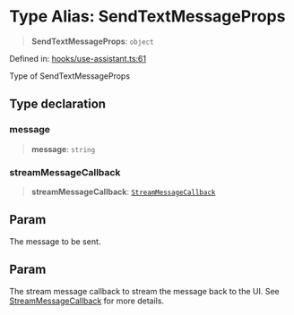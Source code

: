 # Type Alias: SendTextMessageProps

> **SendTextMessageProps**: `object`

Defined in: [hooks/use-assistant.ts:61](https://github.com/GeoDaCenter/openassistant/blob/a1f850931f3d8289e0a4c297ef4b317a2f84235b/packages/core/src/hooks/use-assistant.ts#L61)

Type of SendTextMessageProps

## Type declaration

### message

> **message**: `string`

### streamMessageCallback

> **streamMessageCallback**: [`StreamMessageCallback`](StreamMessageCallback.md)

## Param

The message to be sent.

## Param

The stream message callback to stream the message back to the UI. See [StreamMessageCallback](StreamMessageCallback.md) for more details.

